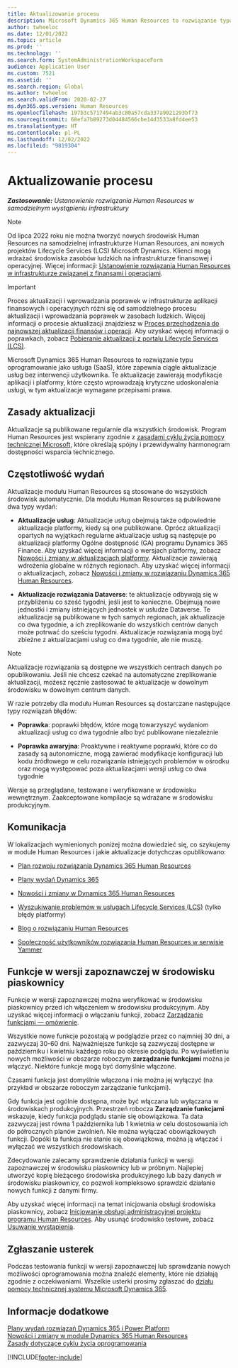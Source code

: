 ```yaml
---
title: Aktualizowanie procesu
description: Microsoft Dynamics 365 Human Resources to rozwiązanie typu oprogramowanie jako usługa (SaaS), które zapewnia ciągłe aktualizacje dla zmian w aplikacji i platformie.
author: twheeloc
ms.date: 12/01/2022
ms.topic: article
ms.prod: ''
ms.technology: ''
ms.search.form: SystemAdministrationWorkspaceForm
audience: Application User
ms.custom: 7521
ms.assetid: ''
ms.search.region: Global
ms.author: twheeloc
ms.search.validFrom: 2020-02-27
ms.dyn365.ops.version: Human Resources
ms.openlocfilehash: 197b3c5717494ab3c80a57cda337a9021293bf73
ms.sourcegitcommit: 68efa7b89273d04484566cbe14d3533a8fd4ee53
ms.translationtype: HT
ms.contentlocale: pl-PL
ms.lasthandoff: 12/02/2022
ms.locfileid: "9819304"
---
```

# <a name="update-process"></a>Aktualizowanie procesu

_**Zastosowanie:** Ustanowienie rozwiązania Human Resources w samodzielnym wystąpieniu infrastruktury_ 

> [!NOTE]
> Od lipca 2022 roku nie można tworzyć nowych środowisk Human Resources na samodzielnej infrastrukturze Human Resources, ani nowych projektów Lifecycle Services (LCS) Microsoft Dynamics. Klienci mogą wdrażać środowiska zasobów ludzkich na infrastrukturze finansowej i operacyjnej. Więcej informacji: [Ustanowienie rozwiązania Human Resources w infrastrukturze związanej z finansami i operacjami](hr-admin-setup-provision-fo.md).

> [!IMPORTANT]
> Proces aktualizacji i wprowadzania poprawek w infrastrukturze aplikacji finansowych i operacyjnych różni się od samodzielnego procesu aktualizacji i wprowadzania poprawek w zasobach ludzkich. Więcej informacji o procesie aktualizacji znajdziesz w [Proces przechodzenia do najnowszej aktualizacji finansów i operacji](../fin-ops-core/dev-itpro/migration-upgrade/upgrade-latest-update.md). Aby uzyskać więcej informacji o poprawkach, zobacz [Pobieranie aktualizacji z portalu Lifecycle Services (LCS)](/fin-ops-core/dev-itpro/migration-upgrade/download-hotfix-lcs.md). 

Microsoft Dynamics 365 Human Resources to rozwiązanie typu oprogramowanie jako usługa (SaaS), które zapewnia ciągłe aktualizacje usług bez interwencji użytkownika. Te aktualizacje zawierają modyfikacje aplikacji i platformy, które często wprowadzają krytyczne udoskonalenia usługi, w tym aktualizacje wymagane przepisami prawa.

## <a name="update-policy"></a>Zasady aktualizacji

Aktualizacje są publikowane regularnie dla wszystkich środowisk. Program Human Resources jest wspierany zgodnie z [zasadami cyklu życia pomocy technicznej Microsoft](https://support.microsoft.com/hub/4095338/microsoft-lifecycle-policy), które określają spójny i przewidywalny harmonogram dostępności wsparcia technicznego.

## <a name="release-cadence"></a>Częstotliwość wydań 

Aktualizacje modułu Human Resources są stosowane do wszystkich środowisk automatycznie. Dla modułu Human Resources są publikowane dwa typy wydań:

- **Aktualizacje usług**: Aktualizacje usług obejmują także odpowiednie aktualizacje platformy, kiedy są one publikowane. Oprócz aktualizacji opartych na wyjątkach regularne aktualizacje usług są następuje po aktualizacji platformy Ogólne dostępność (GA) programu Dynamics 365 Finance. Aby uzyskać więcej informacji o wersjach platformy, zobacz [Nowości i zmiany w aktualizacjach platformy](../fin-ops-core/dev-itpro/get-started/whats-new-home-page.md). Aktualizacje zawierają wdrożenia globalne w różnych regionach. Aby uzyskać więcej informacji o aktualizacjach, zobacz [Nowości i zmiany w rozwiązaniu Dynamics 365 Human Resources](hr-admin-whats-new.md).

- **Aktualizacje rozwiązania Dataverse**: te aktualizacje odbywają się w przybliżeniu co sześć tygodni, jeśli jest to konieczne. Obejmują nowe jednostki i zmiany istniejących jednostek w usłudze Dataverse. Te aktualizacje są publikowane w tych samych regionach, jak aktualizacje co dwa tygodnie, a ich zreplikowanie do wszystkich centrów danych może potrwać do sześciu tygodni. Aktualizacje rozwiązania mogą być zbieżne z aktualizacjami usług co dwa tygodnie, ale nie muszą.

> [!NOTE]
> Aktualizacje rozwiązania są dostępne we wszystkich centrach danych po opublikowaniu. Jeśli nie chcesz czekać na automatyczne zreplikowanie aktualizacji, możesz ręcznie zastosować te aktualizacje w dowolnym środowisku w dowolnym centrum danych.

W razie potrzeby dla modułu Human Resources są dostarczane następujące typy rozwiązań błędów:

- **Poprawka**: poprawki błędów, które mogą towarzyszyć wydaniom aktualizacji usług co dwa tygodnie albo być publikowane niezależnie

- **Poprawka awaryjna**: Proaktywne i reaktywne poprawki, które co do zasady są autonomiczne, mogą zawierać modyfikacje konfiguracji lub kodu źródłowego w celu rozwiązania istniejących problemów w ośrodku oraz mogą występować poza aktualizacjami wersji usług co dwa tygodnie

Wersje są przeglądane, testowane i weryfikowane w środowisku wewnętrznym. Zaakceptowane kompilacje są wdrażane w środowisku produkcyjnym.

## <a name="communications"></a>Komunikacja

W lokalizacjach wymienionych poniżej można dowiedzieć się, co szykujemy w module Human Resources i jakie aktualizacje dotychczas opublikowano:

- [Plan rozwoju rozwiązania Dynamics 365 Human Resources](https://dynamics.microsoft.com/roadmap/human-resources/)

- [Plany wydań Dynamics 365](/dynamics365/release-plans/)

- [Nowości i zmiany w Dynamics 365 Human Resources](hr-admin-whats-new.md)

- [Wyszukiwanie problemów w usługach Lifecycle Services (LCS)](../fin-ops-core/dev-itpro/lifecycle-services/issue-search-lcs.md) (tylko błędy platformy)

- [Blog o rozwiązaniu Human Resources](https://community.dynamics.com/365/talent/b/dynamics365fortalent)

- [Społeczność użytkowników rozwiązania Human Resources w serwisie Yammer](https://www.yammer.com/dynamicsaxfeedbackprograms/#/threads/inGroup?type=in_group&feedId=10542230)

## <a name="preview-features-in-a-sandbox-environment"></a>Funkcje w wersji zapoznawczej w środowisku piaskownicy

Funkcje w wersji zapoznawczej można weryfikować w środowisku piaskownicy przed ich włączeniem w środowisku produkcyjnym. Aby uzyskać więcej informacji o włączaniu funkcji, zobacz [Zarządzanie funkcjami — omówienie](../fin-ops-core/fin-ops/get-started/feature-management/feature-management-overview.md).

Wszystkie nowe funkcje pozostają w podglądzie przez co najmniej 30 dni, a zazwyczaj 30-60 dni. Najważniejsze funkcje są zazwyczaj dostępne w październiku i kwietniu każdego roku po okresie podglądu. Po wyświetleniu nowych możliwości w obszarze roboczym **zarządzanie funkcjami** można je włączyć. Niektóre funkcje mogą być domyślnie włączone.

Czasami funkcja jest domyślnie włączona i nie można jej wyłączyć (na przykład w obszarze roboczym zarządzanie funkcjami).

Gdy funkcja jest ogólnie dostępna, może być włączana lub wyłączana w środowiskach produkcyjnych. Przestrzeń robocza **Zarządzanie funkcjami** wskazuje, kiedy funkcja podglądu stanie się obowiązkowa. Ta data zazwyczaj jest równa 1 października lub 1 kwietnia w celu dostosowania ich do półrocznych planów zwolnień. Nie można wyłączać obowiązkowych funkcji. Dopóki ta funkcja nie stanie się obowiązkowa, można ją włączać i wyłączać we wszystkich środowiskach.

Zdecydowanie zalecamy sprawdzenie działania funkcji w wersji zapoznawczej w środowisku piaskownicy lub w próbnym. Najlepiej utworzyć kopię bieżącego środowiska produkcyjnego lub bazy danych w środowisku piaskownicy, co pozwoli kompleksowo sprawdzić działanie nowych funkcji z danymi firmy.

Aby uzyskać więcej informacji na temat inicjowania obsługi środowiska piaskownicy, zobacz [Inicjowanie obsługi administracyjnej projektu programu Human Resources](hr-admin-setup-provision.md). Aby usunąć środowisko testowe, zobacz [Usuwanie wystąpienia](hr-admin-setup-remove-instance.md#remove-a-test-drive-environment). 

## <a name="report-bugs"></a>Zgłaszanie usterek

Podczas testowania funkcji w wersji zapoznawczej lub sprawdzania nowych możliwości oprogramowania można znaleźć elementy, które nie działają zgodnie z oczekiwaniami. Wszelkie usterki prosimy zgłaszać do [działu pomocy technicznej systemu Microsoft Dynamics 365](https://dynamics.microsoft.com/support/).

## <a name="see-also"></a>Informacje dodatkowe

[Plany wydań rozwiązań Dynamics 365 i Power Platform](/dynamics365/release-plans)</br>
[Nowości i zmiany w module Dynamics 365 Human Resources](hr-admin-whats-new.md)</br>
[Zasady dotyczące cyklu życia oprogramowania](../fin-ops-core/dev-itpro/migration-upgrade/versions-update-policy.md)



[!INCLUDE[footer-include](../includes/footer-banner.md)]

